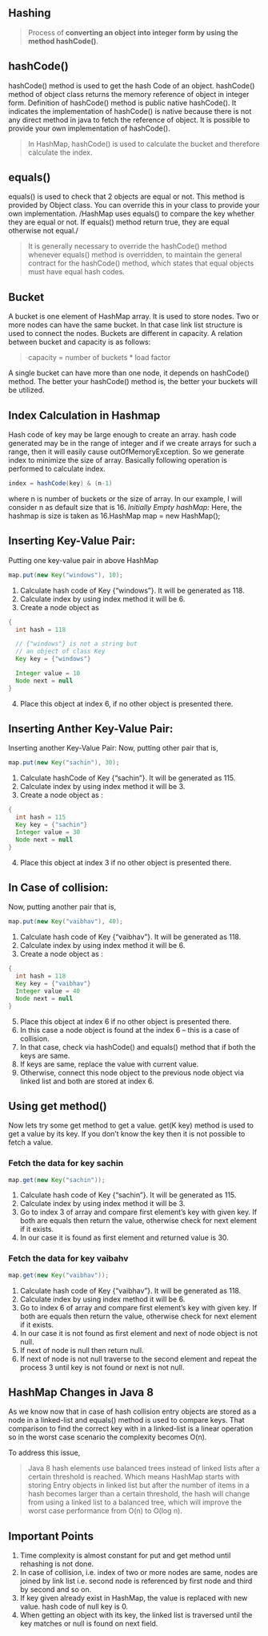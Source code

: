 ## Hashing
> Process of **converting an object into integer form by using the method hashCode()**.

## hashCode()
hashCode() method is used to get the hash Code of an object. hashCode() method of object class returns the memory reference of object in integer form. Definition of hashCode() method is public native hashCode(). It indicates the implementation of hashCode() is native because there is not any direct method in java to fetch the reference of object. It is possible to provide your own implementation of hashCode().
>In HashMap, hashCode() is used to calculate the bucket and therefore calculate the index.

## equals()
equals() is used to check that 2 objects are equal or not. This method is provided by Object class. You can override this in your class to provide your own implementation.
/HashMap uses equals() to compare the key whether they are equal or not. If equals() method return true, they are equal otherwise not equal./

> It is generally necessary to override the hashCode() method whenever equals() method is overridden, to maintain the general contract for the hashCode() method, which states that equal objects must have equal hash codes.

## Bucket 
A bucket is one element of HashMap array. It is used to store nodes. Two or more nodes can have the same bucket. In that case link list structure is used to connect the nodes. Buckets are different in capacity. A relation between bucket and capacity is as follows:

> capacity = number of buckets * load factor

A single bucket can have more than one node, it depends on hashCode() method. The better your hashCode() method is, the better your buckets will be utilized.

## Index Calculation in Hashmap
Hash code of key may be large enough to create an array. hash code generated may be in the range of integer and if we create arrays for such a range, then it will easily cause outOfMemoryException. So we generate index to minimize the size of array. Basically following operation is performed to calculate index.
```java
index = hashCode(key) & (n-1)
```

where n is number of buckets or the size of array. In our example, I will consider n as default size that is 16. *Initially Empty hashMap:* Here, the hashmap is size is taken as 16.HashMap map = new HashMap();

## Inserting Key-Value Pair:
Putting one key-value pair in above HashMap
```java
map.put(new Key("windows"), 10);
```
1. Calculate hash code of Key {“windows”}. It will be generated as 118.
2. Calculate index by using index method it will be 6.
3. Create a node object as 
```java
{
  int hash = 118

  // {"windows"} is not a string but 
  // an object of class Key
  Key key = {"windows"}

  Integer value = 10
  Node next = null
}
```
4. Place this object at index 6, if no other object is presented there.

## Inserting Anther Key-Value Pair:
Inserting another Key-Value Pair: Now, putting other pair that is,
```java
map.put(new Key("sachin"), 30);
```
1. Calculate hashCode of Key {“sachin”}. It will be generated as 115.
2. Calculate index by using index method it will be 3.
3. Create a node object as :
```java
{
  int hash = 115
  Key key = {"sachin"}
  Integer value = 30
  Node next = null
}
```
4. Place this object at index 3 if no other object is presented there.

## In Case of collision:
Now, putting another pair that is,
```java
map.put(new Key("vaibhav"), 40);
```
1. Calculate hash code of Key {“vaibhav”}. It will be generated as 118.
2. Calculate index by using index method it will be 6.
3. Create a node object as :
```java
{
  int hash = 118
  Key key = {"vaibhav"}
  Integer value = 40
  Node next = null
}
```
5. Place this object at index 6 if no other object is presented there.
6. In this case a node object is found at the index 6 – this is a case of collision.
7. In that case, check via hashCode() and equals() method that if both the keys are same.
8. If keys are same, replace the value with current value.
9. Otherwise, connect this node object to the previous node object via linked list and both are stored at index 6.

## Using get method()
Now lets try some get method to get a value. get(K key) method is used to get a value by its key. If you don’t know the key then it is not possible to fetch a value.

### Fetch the data for key sachin
```java
map.get(new Key("sachin"));
```
1. Calculate hash code of Key {“sachin”}. It will be generated as 115.
2. Calculate index by using index method it will be 3.
3. Go to index 3 of array and compare first element’s key with given key. If both are equals then return the value, otherwise check for next element if it exists.
4. In our case it is found as first element and returned value is 30.

### Fetch the data for key vaibahv
```java
map.get(new Key("vaibhav"));
```
1. Calculate hash code of Key {“vaibhav”}. It will be generated as 118.
2. Calculate index by using index method it will be 6.
3. Go to index 6 of array and compare first element’s key with given key. If both are equals then return the value, otherwise check for next element if it exists.
4. In our case it is not found as first element and next of node object is not null.
5. If next of node is null then return null.
6. If next of node is not null traverse to the second element and repeat the process 3 until key is not found or next is not null.

## HashMap Changes in Java 8
As we know now that in case of hash collision entry objects are stored as a node in a linked-list and equals() method is used to compare keys. That comparison to find the correct key with in a linked-list is a linear operation so in the worst case scenario the complexity becomes O(n).

To address this issue, 
> Java 8 hash elements use balanced trees instead of linked lists after a certain threshold is reached. Which means HashMap starts with storing Entry objects in linked list but after the number of items in a hash becomes larger than a certain threshold, the hash will change from using a linked list to a balanced tree, which will improve the worst case performance from O(n) to O(log n).

## Important Points
1. Time complexity is almost constant for put and get method until rehashing is not done.
2. In case of collision, i.e. index of two or more nodes are same, nodes are joined by link list i.e. second node is referenced by first node and third by second and so on.
3. If key given already exist in HashMap, the value is replaced with new value.
hash code of null key is 0.
4. When getting an object with its key, the linked list is traversed until the key matches or null is found on next field.